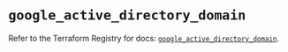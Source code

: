# `google_active_directory_domain`

Refer to the Terraform Registry for docs: [`google_active_directory_domain`](https://registry.terraform.io/providers/hashicorp/google/6.47.0/docs/resources/active_directory_domain).
